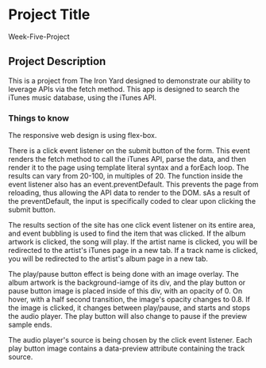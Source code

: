 # Project Title

Week-Five-Project

## Project Description

This is a project from The Iron Yard designed to demonstrate our ability to leverage APIs via the fetch method. This app is designed to search the iTunes music database, using the iTunes API.

### Things to know

The responsive web design is using flex-box.

There is a click event listener on the submit button of the form. This event renders the fetch method to call the iTunes API, parse the data, and then render it to the page using template literal syntax and a forEach loop. The results can vary from 20-100, in multiples of 20. The function inside the event listener also has an event.preventDefault. This prevents the page from reloading, thus allowing the API data to render to the DOM. sAs a result of the preventDefault, the input is specifically coded to clear upon clicking the submit button.

The results section of the site has one click event listener on its entire area, and event bubbling is used to find the item that was clicked. If the album artwork is clicked, the song will play. If the artist name is clicked, you will be redirected to the artist's iTunes page in a new tab. If a track name is clicked, you will be redirected to the artist's album page in a new tab.

The play/pause button effect is being done with an image overlay. The album artwork is the background-iamge of its div, and the play button or pause button image is placed inside of this div, with an opacity of 0. On hover, with a half second transition, the image's opacity changes to 0.8. If the image is clicked, it changes between play/pause, and starts and stops the audio player. The play button will also change to pause if the preview sample ends.

The audio player's source is being chosen by the click event listener. Each play button image contains a data-preview attribute containing the track source.
